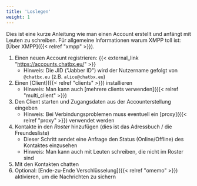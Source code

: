 ```yaml
---
title: 'Loslegen'
weight: 1
---
```


Dies ist eine kurze Anleitung wie man einen Account erstellt und anfängt mit Leuten zu schreiben. Für allgemeine Informationen warum XMPP toll ist: [Über XMPP]({{< relref "xmpp" >}}).

1. Einen neuen Account registrieren: {{< external_link "https://accounts.chatbx.eu/" >}}
	- Hinweis: Die JID ("Jabber ID") wird der Nutzername gefolgt von `@chatbx.eu` (z.B. `alice@chatbx.eu`)
2. Einen [Client]({{< relref "clients" >}}) installieren
	- Hinweis: Man kann auch [mehrere clients verwenden]({{< relref "multi_client" >}})
3. Den Client starten und Zugangsdaten aus der Accounterstellung eingeben
	- Hinweis: Bei Verbindungsproblemen muss eventuell ein [proxy]({{< relref "proxy" >}}) verwendet werden
4. Kontakte in den *Roster* hinzufügen (dies ist das Adressbuch / die Freundesliste)
	- Dieser Schritt sendet eine Anfrage den Status (Online/Offline) des Kontaktes einzusehen
	- Hinweis: Man kann auch mit Leuten schreiben, die nicht im Roster sind
5. Mit den Kontakten chatten
6. Optional: [Ende-zu-Ende Verschlüsselung]({{< relref "omemo" >}}) aktivieren, um die Nachrichten zu sichern
